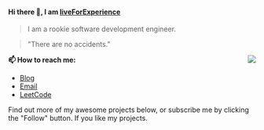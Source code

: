 #### Hi there 👋, I am [liveForExperience](https://github.com/liveForExperience)

> I am a rookie software development engineer. 

> "There are no accidents."
<img src="https://github-readme-stats.mrdulin.vercel.app/api?username=liveForExperience&show_icons=true&hide_border=true&icon_color=586069&title_color=a0a9af" align="right">

**📫 How to reach me:**


- [Blog](http://139.224.210.77)
- [Email](mailto:liveForExperience@126.com)
- [LeetCode](https://leetcode-cn.com/u/liveforexperience/)

Find out more of my awesome projects below, or subscribe me by clicking the "Follow" button. If you like my projects.
